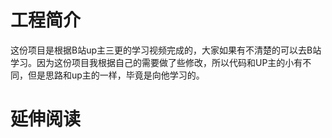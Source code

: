 # 工程简介
这份项目是根据B站up主三更的学习视频完成的，大家如果有不清楚的可以去B站学习。因为这份项目我根据自己的需要做了些修改，所以代码和UP主的小有不同，但是思路和up主的一样，毕竟是向他学习的。
# 延伸阅读

